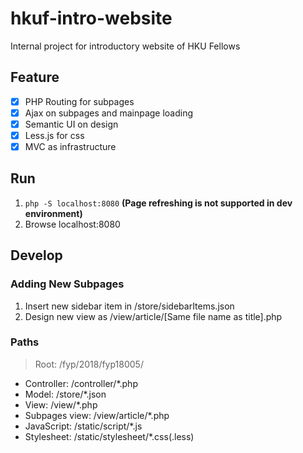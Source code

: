 # hkuf-intro-website
Internal project for introductory website of HKU Fellows
## Feature
- [X] PHP Routing for subpages
- [X] Ajax on subpages and mainpage loading
- [X] Semantic UI on design
- [X] Less.js for css
- [X] MVC as infrastructure
## Run
1. `php -S localhost:8080`
**(Page refreshing is not supported in dev environment)**
2. Browse localhost:8080
## Develop
### Adding New Subpages
1. Insert new sidebar item in /store/sidebarItems.json
2. Design new view as /view/article/[Same file name as title].php
### Paths
> Root: /fyp/2018/fyp18005/
- Controller: /controller/*.php
- Model: /store/*.json
- View: /view/*.php
- Subpages view: /view/article/*.php
- JavaScript: /static/script/*.js
- Stylesheet: /static/stylesheet/*.css(.less)
